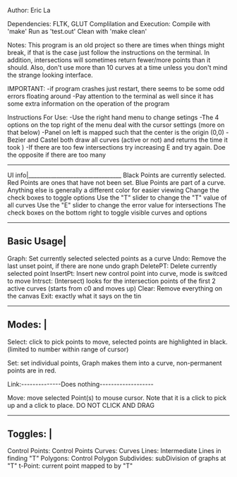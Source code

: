 Author: Eric La

Dependencies: FLTK, GLUT
Complilation and Execution:
Compile with 'make'
Run as 'test.out'
Clean with 'make clean'

Notes: This program is an old project so there are times when things might break, if that is the case just follow the instructions on the terminal. In addition, intersections will sometimes return fewer/more points than it should. Also, don't use more than 10 curves at a time unless you don't mind the strange looking interface.

IMPORTANT:
-if program crashes just restart, there seems to be some odd errors floating around
-Pay attention to the terminal as well since it has some extra information on the operation of the program

Instructions For Use:
-Use the right hand menu to change setings
-The 4 options on the top right of the menu deal with the cursor settings (more on that below)
-Panel on left is mapped such that the center is the origin (0,0)
-Bezier and Castel both draw all curves (active or not) and returns the time it took
)
-If there are too few intersections try increasing E and try again. Doe the opposite if there are too many
_______
UI info|_________________________________
Black Points are currently selected.
Red Points are ones that have not been set.
Blue Points are part of a curve.
Anything else is generally a different color for easier viewing
Change the check boxes to toggle options
Use the "T" slider to change the "T" value of all curves
Use the "E" slider to change the error value for intersections
The check boxes on the bottom right to toggle visible curves and options
___________
Basic Usage|
--------------------------------------------------------------------------------
Graph: Set currently selected selected points as a curve
Undo: Remove the last unset point, if there are none undo graph
DeletePT: Delete currently selected point
InsertPt: Insert new control point into curve, mode is switced to move
Intrsct: (Intersect) looks for the intersection points of the first 2 active curves (starts from c0 and moves up)
Clear: Remove everything on the canvas
Exit: exactly what it says on the tin
_________
Modes:   |
--------------------------------------------------------------------------------
Select: click to pick points to move, selected points are highlighted in black. (limited to number within range of cursor)

Set: set individual points, Graph makes them into a curve, non-permanent points are in red.

Link:--------------Does nothing-------------------

Move: move selected Point(s) to mouse cursor. Note that it is a click to pick up and a click to place. DO NOT CLICK AND DRAG


_________
Toggles: |
--------------------------------------------------------------------------------
Control Points: Control Points
Curves: Curves
Lines: Intermediate Lines in finding "T"
Polygons: Control Polygon
Subdivides: subDivision of graphs at "T"
t-Point: current point mapped to by "T"
